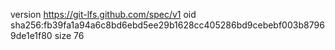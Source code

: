 version https://git-lfs.github.com/spec/v1
oid sha256:fb39fa1a94a6c8bd6ebd5ee29b1628cc405286bd9cebebf003b87969de1e1f80
size 76
